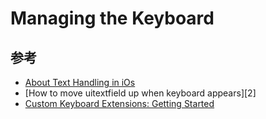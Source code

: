 # Managing the Keyboard

## 参考

* [About Text Handling in iOs][1]
* [How to move uitextfield up when keyboard appears][2]
* [Custom Keyboard Extensions: Getting Started][3]

[1]:https://developer.apple.com/library/archive/documentation/StringsTextFonts/Conceptual/TextAndWebiPhoneOS/Introduction/Introduction.html#//apple_ref/doc/uid/TP40009542
[How to move uitextfield up when keyboard appears]:https://blog.apoorvmote.com/move-uitextfield-up-when-keyboard-appears/
[3]:https://www.raywenderlich.com/49-custom-keyboard-extensions-getting-started
